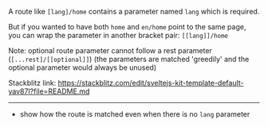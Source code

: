 A route like `[lang]/home` contains a parameter named `lang` which is required.

But if you wanted to have both `home` and `en/home` point to the same page, you can wrap the parameter in another bracket pair:
`[[lang]]/home`

Note: optional route parameter cannot follow a rest parameter (`[...rest]/[[optional]]`)
(the parameters are matched 'greedily' and the optional parameter would always be unused)

Stackblitz link: https://stackblitz.com/edit/sveltejs-kit-template-default-yav87l?file=README.md

---

- show how the route is matched even when there is no `lang` parameter
